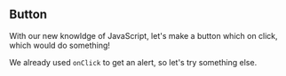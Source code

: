 ## Button

With our new knowldge of JavaScript, let's make a button which on click, which would do something!

We already used `onClick` to get an alert, so let's try something else.